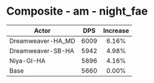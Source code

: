 # Composite - am - night_fae
| Actor | DPS | Increase |
|---|:---:|:---:|
|Dreamweaver-HA_MD|6009|6.16%|
|Dreamweaver-SB-HA|5942|4.98%|
|Niya-GI-HA|5896|4.16%|
|Base|5660|0.00%|
